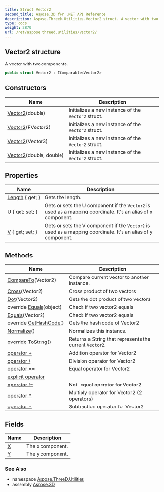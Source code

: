 ```yaml
---
title: Struct Vector2
second_title: Aspose.3D for .NET API Reference
description: Aspose.ThreeD.Utilities.Vector2 struct. A vector with two components
type: docs
weight: 2870
url: /net/aspose.threed.utilities/vector2/
---
```

## Vector2 structure

A vector with two components.

```csharp
public struct Vector2 : IComparable<Vector2>
```

## Constructors

| Name | Description |
| --- | --- |
| [Vector2](vector2/#constructor_2)(double) | Initializes a new instance of the `Vector2` struct. |
| [Vector2](vector2/#constructor)(FVector2) | Initializes a new instance of the `Vector2` struct. |
| [Vector2](vector2/#constructor_1)(Vector3) | Initializes a new instance of the `Vector2` struct. |
| [Vector2](vector2/#constructor_3)(double, double) | Initializes a new instance of the `Vector2` struct. |

## Properties

| Name | Description |
| --- | --- |
| [Length](../../aspose.threed.utilities/vector2/length/) { get; } | Gets the length. |
| [U](../../aspose.threed.utilities/vector2/u/) { get; set; } | Gets or sets the U component if the `Vector2` is used as a mapping coordinate. It's an alias of x component. |
| [V](../../aspose.threed.utilities/vector2/v/) { get; set; } | Gets or sets the V component if the `Vector2` is used as a mapping coordinate. It's an alias of y component. |

## Methods

| Name | Description |
| --- | --- |
| [CompareTo](../../aspose.threed.utilities/vector2/compareto/)(Vector2) | Compare current vector to another instance. |
| [Cross](../../aspose.threed.utilities/vector2/cross/)(Vector2) | Cross product of two vectors |
| [Dot](../../aspose.threed.utilities/vector2/dot/)(Vector2) | Gets the dot product of two vectors |
| override [Equals](../../aspose.threed.utilities/vector2/equals/#equals_1)(object) | Check if two vector2 equals |
| [Equals](../../aspose.threed.utilities/vector2/equals/#equals)(Vector2) | Check if two vector2 equals |
| override [GetHashCode](../../aspose.threed.utilities/vector2/gethashcode/)() | Gets the hash code of Vector2 |
| [Normalize](../../aspose.threed.utilities/vector2/normalize/)() | Normalizes this instance. |
| override [ToString](../../aspose.threed.utilities/vector2/tostring/)() | Returns a String that represents the current `Vector2`. |
| [operator +](../../aspose.threed.utilities/vector2/op_addition/) | Addition operator for Vector2 |
| [operator /](../../aspose.threed.utilities/vector2/op_division/) | Division operator for Vector2 |
| [operator ==](../../aspose.threed.utilities/vector2/op_equality/) | Equal operator for Vector2 |
| [explicit operator](../../aspose.threed.utilities/vector2/op_explicit/) |  |
| [operator !=](../../aspose.threed.utilities/vector2/op_inequality/) | Not-equal operator for Vector2 |
| [operator *](../../aspose.threed.utilities/vector2/op_multiply/#op_multiply) | Multiply operator for Vector2 (2 operators) |
| [operator -](../../aspose.threed.utilities/vector2/op_subtraction/) | Subtraction operator for Vector2 |

## Fields

| Name | Description |
| --- | --- |
| [X](../../aspose.threed.utilities/vector2/x/) | The x component. |
| [Y](../../aspose.threed.utilities/vector2/y/) | The y component. |

### See Also

* namespace [Aspose.ThreeD.Utilities](../../aspose.threed.utilities/)
* assembly [Aspose.3D](../../)


